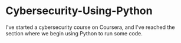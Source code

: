 # Cybersecurity-Using-Python
I've started a cybersecurity course on Coursera, and I've reached the section where we begin using Python to run some code. 
